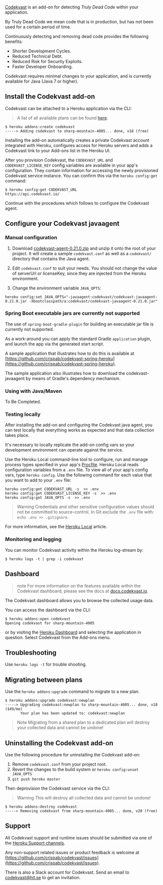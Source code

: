 [Codekvast](https://elements.heroku.com/addons/codekvast) is an add-on for detecting _Truly Dead Code_ within your application.

By Truly Dead Code we mean code that is in production, but has not been used for a certain period of time.

Continuously detecting and removing dead code provides the following benefits:

* Shorter Development Cycles.
* Reduced Technical Debt.
* Reduced Risk for Security Exploits.
* Faster Developer Onboarding.

Codekvast requires minimal changes to your application, and is currently available for Java (Java 7 or higher).

## Install the Codekvast add-on

Codekvast can be attached to a Heroku application via the CLI:

> A list of all available plans can be found [here](https://elements.heroku.com/addons/codekvast).

```term
$ heroku addons:create codekvast
-----> Adding codekvast to sharp-mountain-4005... done, v18 (free)
```

Installing the add-on automatically creates a private Codekvast account integrated with Heroku, configures access for Heroku servers and adds a Codekvast link to your Add-ons list in the Heroku UI.

After you provision Codekvast, the `CODEKVAST_URL` and `CODEKVAST_LICENSE_KEY` config variables are available in your app's configuration. They contain information for accessing the newly provisioned Codekvast service instance. You can confirm this via the `heroku config:get` command:

```term
$ heroku config:get CODEKVAST_URL
https://api.codekvast.io/
```

Continue with the procedures which follows to configure the Codekvast agent.

## Configure your Codekvast javaagent

### Manual configuration

1. Download [codekvast-agent-0.21.0.zip](https://dl.bintray.com/crisp/codekvast/0.21.0/codekvast-agent-0.21.0.zip) and unzip it onto the root of your project. It will create a sample `codekvast.conf` as well as a `codekvast/` directory that contains the Java agent.

1. Edit `codekvast.conf` to suit your needs. You should not change the value of serverUrl or licenseKey, since they are injected from the Heroku environment.

1. Change the environment variable `JAVA_OPTS`:
```term
heroku config:set JAVA_OPTS="-javaagent:codekvast/codekvast-javaagent-0.21.0.jar -Xbootclasspath/a:codekvast/codekvast-javaagent-0.21.0.jar"
```

### Spring Boot executable jars are currently not supported

The use of `spring-boot-gradle-plugin` for building an executable jar file is currently not supported.

As a work-around you can apply the standard Gradle `application` plugin, and launch the app via the generated start script.

A sample application that illustrates how to do this is available at [https://github.com/crispab/codekvast-spring-heroku](https://github.com/crispab/codekvast-spring-heroku).

The sample application also illustrates how to download the codekvast-javaagent by means of Gradle's dependency mechanism.

### Using with Java/Maven

To Be Completed.

### Testing locally

After installing the add-on and configuring the Codekvast java agent, you can test locally that everything works as expected and that data collection takes place.
 
It's necessary to locally replicate the add-on config vars so your development environment can operate against the service.

Use the Heroku Local command-line tool to configure, run and manage process types specified in your app's [Procfile](procfile). Heroku Local reads configuration variables from a `.env` file. To view all of your app's config vars, type `heroku config`. Use the following command for each value that you want to add to your `.env` file:

```term
heroku config:get CODEKVAST_URL -s  >> .env
heroku config:get CODEKVAST_LICENSE_KEY -s  >> .env
heroku config:get JAVA_OPTS -s  >> .env
```

> Warning
> Credentials and other sensitive configuration values should not be committed to source-control. In Git exclude the `.env` file with: `echo .env >> .gitignore`.

For more information, see the [Heroku Local](heroku-local) article.

### Monitoring and logging

You can monitor Codekvast activity within the Heroku log-stream by:

```term
$ heroku logs -t | grep -i codekvast
```

## Dashboard

> note
> For more information on the features available within the Codekvast dashboard, please see the docs at [docs.codekvast.io](http://docs.codekvast.io).

The Codekvast dashboard allows you to browse the collected usage data.

You can access the dashboard via the CLI:

```term
$ heroku addons:open codekvast
Opening codekvast for sharp-mountain-4005
```

or by visiting the [Heroku Dashboard](https://dashboard.heroku.com/apps) and selecting the application in question. Select Codekvast from the Add-ons menu.

## Troubleshooting

Use `heroku logs -t` for trouble shooting.

## Migrating between plans

Use the `heroku addons:upgrade` command to migrate to a new plan.

```term
$ heroku addons:upgrade codekvast:newplan
-----> Upgrading codekvast:newplan to sharp-mountain-4005... done, v18 ($49/mo)
       Your plan has been updated to: codekvast:newplan
```

> Note
> Migrating from a shared plan to a dedicated plan will destroy your collected data and cannot be undone!

## Uninstalling the Codekvast add-on

Use the following procedure for uninstalling the Codekvast add-on:
1. Remove `codekvast.conf` from your project root.
1. Revert the changes to the build system or `heroku config:unset JAVA_OPTS`
1. `git push heroku master`

Then deprovision the Codekvast service via the CLI:

> Warning
> This will destroy all collected data and cannot be undone!

```term
$ heroku addons:destroy codekvast
-----> Removing codekvast from sharp-mountain-4005... done, v20 (free)
```

## Support

All Codekvast support and runtime issues should be submitted via one of the [Heroku Support channels](support-channels).

Any non-support related issues or product feedback is welcome at [https://github.com/crispab/codekvast/issues](https://github.com/crispab/codekvast/issues).

There is also a Slack account for Codekvast. Send an email to [codekvast@hit.se](mailto:codekvast@hit.se) to get an invitation.
